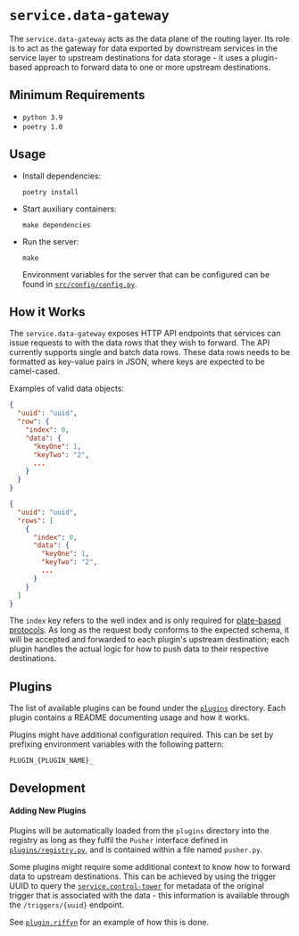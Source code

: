 # `service.data-gateway`

The `service.data-gateway` acts as the data plane of the routing layer. Its role is to act as the gateway for data exported by downstream services in the service layer to upstream destinations for data storage - it uses a plugin-based approach to forward data to one or more upstream destinations.

## Minimum Requirements

- `python 3.9`
- `poetry 1.0`

## Usage

- Install dependencies:

  ```
  poetry install
  ```

- Start auxiliary containers:

  ```
  make dependencies
  ```

- Run the server:

  ```
  make
  ```

  Environment variables for the server that can be configured can be found in [`src/config/config.py`](src/config/config.py).

## How it Works

The `service.data-gateway` exposes HTTP API endpoints that services can issue requests to with the data rows that they wish to forward. The API currently supports single and batch data rows. These data rows needs to be formatted as key-value pairs in JSON, where keys are expected to be camel-cased.

Examples of valid data objects:

```json
{
  "uuid": "uuid",
  "row": {
    "index": 0,
    "data": {
      "keyOne": 1,
      "keyTwo": "2",
      ...
    }
  }
}
```

```json
{
  "uuid": "uuid",
  "rows": [
    {
      "index": 0,
      "data": {
        "keyOne": 1,
        "keyTwo": "2",
        ...
      }
    }
  ]
}
```

The `index` key refers to the well index and is only required for [plate-based protocols](../../docs/protocols.md#platebased-protocols). As long as the request body conforms to the expected schema, it will be accepted and forwarded to each plugin's upstream destination; each plugin handles the actual logic for how to push data to their respective destinations.

## Plugins

The list of available plugins can be found under the [`plugins`](plugins) directory. Each plugin contains a README documenting usage and how it works.

Plugins might have additional configuration required. This can be set by prefixing environment variables with the following pattern:

```
PLUGIN_{PLUGIN_NAME}_
```

## Development

#### Adding New Plugins

Plugins will be automatically loaded from the `plugins` directory into the registry as long as they fulfil the `Pusher` interface defined in [`plugins/registry.py`](plugins/registry.py), and is contained within a file named `pusher.py`.

Some plugins might require some additional context to know how to forward data to upstream destinations. This can be achieved by using the trigger UUID to query the [`service.control-tower`](../control-tower) for metadata of the original trigger that is associated with the data - this information is available through the `/triggers/{uuid}` endpoint.

See [`plugin.riffyn`](plugins/riffyn/pusher.py) for an example of how this is done.
